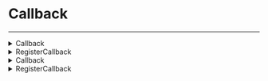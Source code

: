 # Callback
---
<details><summary markdown="span">
Callback</summary>

---

#### Retrieve a value from the server

##### `Client`
##### Lib.Callback(name, ...)

#### Parameters
- **name**: string - The callback name
- **...**: any - The arguments to pass to the callback
#### Return
- **return**: ... any - The return values from the callback
#### Example
```lua
local retVal = Lib.Callback("callback:name", var1, var2)

```

---
</details>

<details><summary markdown="span">
RegisterCallback</summary>

---

#### Register a callback

##### `Client`
##### Lib.RegisterCallback(name, cb)

#### Parameters
- **name**: string - The callback name
- **cb**: fun(...: any): ... - The callback function
#### Example
```lua
Lib.RegisterCallback("callback:name", function(data)
  return data.value end
end)

```

---
</details>

<details><summary markdown="span">
Callback</summary>

---

#### Retrieve a value from the server

##### `Server`
##### Lib.Callback(name, id, ...)

#### Parameters
- **name**: string - The callback name
- **id**: number - The player server id
- **...**: any - The arguments to pass to the callback
#### Return
- **return**: ... any - The return values from the callback
#### Example
```lua
Lib.Callback("callback:name", 1, var1, var2)

```

---
</details>

<details><summary markdown="span">
RegisterCallback</summary>

---

#### Register a callback

##### `Server`
##### Lib.RegisterCallback(name, cb)

#### Parameters
- **name**: string - The callback name
- **cb**: fun(source: number, ...: any): ... - The callback function
#### Example
```lua
Lib.RegisterCallback("callback:name", function(source, ...)
  return {value = "Hello World"}
end)

```

---
</details>

